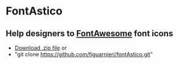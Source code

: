 # FontAstico

## Help designers to [FontAwesome](http://fontawesome.io/) font icons

- [Download .zip file](https://github.com/figuarnieri/fontAstico/archive/master.zip) or
- "git clone https://github.com/figuarnieri/fontAstico.git"